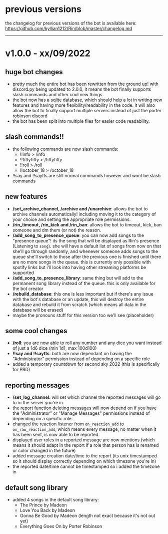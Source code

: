 # previous versions
the changelog for previous versions of the bot is available here: https://github.com/kyllian1212/Rin/blob/master/changelog.md

------------------------------------------------------------------------
# v1.0.0 - xx/09/2022

## **huge bot changes**
* pretty much the entire bot has been rewritten from the ground up! with discord.py being updated to 2.0.0, it means the bot finally supports slash commands and other cool new things.
* the bot now has a sqlite database, which should help a lot in writing new features and having more flexibility/readability in the code. it will also allow the bot to finally support multiple servers instead of just the porter robinson discord
* the bot has been split into multiple files for easier code readability.

## **slash commands!!**
* the following commands are now slash commands:
  * !!info > /info
  * !!fiftyfifty > /fiftyfifty
  * !!roll > /roll
  * !!october_18 > /october_18
* !!say and !!saytts are still normal commands however and wont be slash commands

## **new features**
* **/set_archive_channel, /archive and /unarchive**: allows the bot to archive channels automatically! including moving it to the category of your choice and setting the appropriate role permissions.
* **/rin_timeout, /rin_kick and /rin_ban**: allows the bot to timeout, kick, ban someone and dm them (or not) the reason. 
* **/add_song_to_presence_queue**: you can now add songs to the "presence queue"! its the song that will be displayed as Rin's presence (Listening to `song`). she will have a default list of songs from now on that she'll go through randomly, and whenever someone adds songs to the queue she'll switch to those after the previous one is finished until there are no more songs in the queue. this is currently only possible with spotify links but i'll look into having other streaming platforms be supported
* **/add_song_to_presence_library**: same thing but will add to the permanent song library instead of the queue. this is only available for the bot creator
* **/rebuild_database**: this one is less important but if there's any issue with the bot's database or an update, this will destroy the entire database and rebuild it from scratch (which means all data in the database will be erased)
* maybe the pronouns stuff for this version too we'll see (placeholder)

## **some cool changes**
* **/roll**: you are now able to roll any number and any dice you want instead of just a 1d6 dice (min 1d1, max 100d100)
* **!!say and !!saytts**: both are now dependant on having the "Administrator" permission instead of depending on a specific role
* added a temporary countdown for second sky 2022 (this is specifically for PRD)

## **reporting messages**
* **/set_log_channel:** will set which channel the reported messages will go to in the server you're in.
* the report function deleting messages will now depend on if you have the "Administrator" or "Manage Messages" permissions instead of depending on a specific role.
* changed the reaction listener from `on_reaction_add` to `on_raw_reaction_add`, which means every message, no matter when it has been sent, is now able to be reported.
* displayed user roles in a reported message are now mentions (which means it should adapt in the report if a role that person has is renamed or color changed in the future)
* added message creation date/time to the report (its unix timestamped so it should display correctly depending on which timezone you're in)
* the reported date/time cannot be timestamped so i added the timezone in

## **default song library**
* added 4 songs in the default song library:
  * The Prince by Madeon
  * Love You Back by Madeon
  * Gonna Be Good by Madeon (length not exact because it's not out yet)
  * Everything Goes On by Porter Robinson